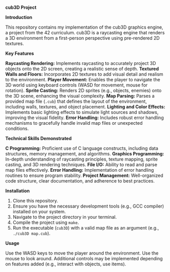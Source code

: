**cub3D Project**

**Introduction**

This repository contains my implementation of the cub3D graphics engine, a project from the 42 curriculum. cub3D is a raycasting engine that renders a 3D environment from a first-person perspective using pre-rendered 2D textures.

**Key Features**

**Raycasting Rendering:** Implements raycasting to accurately project 3D objects onto the 2D screen, creating a realistic sense of depth.
**Textured Walls and Floors:** Incorporates 2D textures to add visual detail and realism to the environment.
**Player Movement:** Enables the player to navigate the 3D world using keyboard controls (WASD for movement, mouse for rotation).
**Sprite Casting:** Renders 2D sprites (e.g., objects, enemies) onto the 3D scene, enhancing the visual complexity.
**Map Parsing:** Parses a provided map file (`.cub`) that defines the layout of the environment, including walls, textures, and object placement.
**Lighting and Color Effects:** Implements basic lighting effects to simulate light sources and shadows, improving the visual fidelity.
**Error Handling:** Includes robust error handling mechanisms to gracefully handle invalid map files or unexpected conditions.

**Technical Skills Demonstrated**

**C Programming:** Proficient use of C language constructs, including data structures, memory management, and algorithms.
**Graphics Programming:** In-depth understanding of raycasting principles, texture mapping, sprite casting, and 3D rendering techniques.
**File I/O:** Ability to read and parse map files effectively.
**Error Handling:** Implementation of error handling routines to ensure program stability.
**Project Management:** Well-organized code structure, clear documentation, and adherence to best practices.

**Installation**

1. Clone this repository.
2. Ensure you have the necessary development tools (e.g., GCC compiler) installed on your system.
3. Navigate to the project directory in your terminal.
4. Compile the project using `make`.
5. Run the executable (`cub3D`) with a valid map file as an argument (e.g., `./cub3D map.cub`).

**Usage**

Use the WASD keys to move the player around the environment.
Use the mouse to look around.
Additional controls may be implemented depending on features added (e.g., interact with objects, use items).
